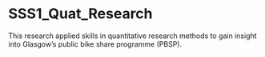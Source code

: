 # SSS1_Quat_Research
This research applied skills in quantitative research methods to gain insight into Glasgow’s public bike share programme (PBSP). 
